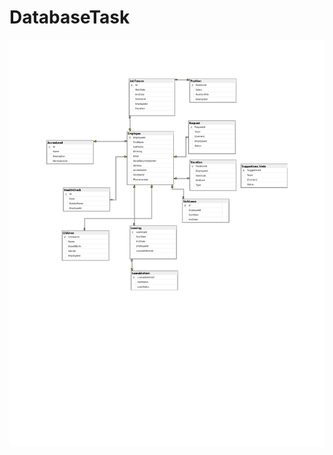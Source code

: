 # DatabaseTask

![alt text](https://github.com/Sandratedremets/DatabaseTask-fork/blob/master/Pilt.jpg?raw=true)
